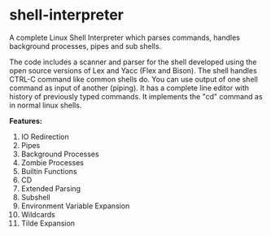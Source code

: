 # shell-interpreter
A complete Linux Shell Interpreter which parses commands, handles background processes, pipes and sub shells.

The code includes a scanner and parser for the shell developed using the open source versions of Lex and Yacc (Flex and Bison).
The shell handles CTRL-C command like common shells do. You can use output of one shell command as input of another (piping).
It has a complete line editor with history of previously typed commands. It implements the "cd" command as in normal linux shells.

**Features:**
  1. IO Redirection
  2. Pipes
  3. Background Processes
  4. Zombie Processes
  5. Builtin Functions
  6. CD
  7. Extended Parsing
  8. Subshell
  9. Environment Variable Expansion
  10. Wildcards
  11. Tilde Expansion
